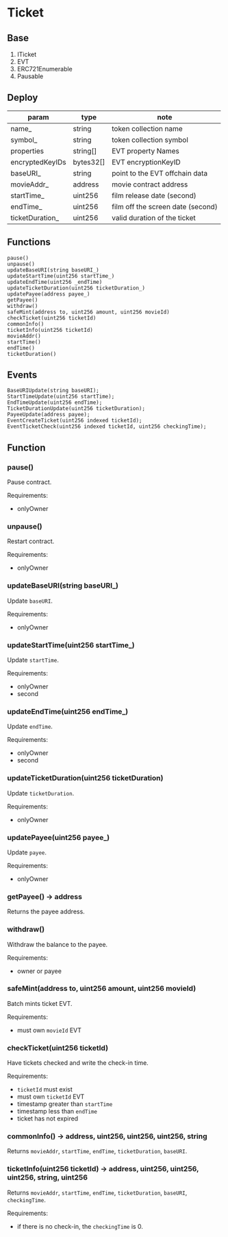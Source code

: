 # Ticket

## Base

1. ITicket
2. EVT
3. ERC721Enumerable
4. Pausable

## Deploy

| param            | type      | note                              |
| ---------------- | --------- | --------------------------------- |
| name\_           | string    | token collection name             |
| symbol\_         | string    | token collection symbol           |
| properties       | string[]  | EVT property Names                |
| encryptedKeyIDs  | bytes32[] | EVT encryptionKeyID               |
| baseURI\_        | string    | point to the EVT offchain data    |
| movieAddr\_      | address   | movie contract address            |
| startTime\_      | uint256   | film release date (second)        |
| endTime\_        | uint256   | film off the screen date (second) |
| ticketDuration\_ | uint256   | valid duration of the ticket      |

## Functions

```
pause()
unpause()
updateBaseURI(string baseURI_)
updateStartTime(uint256 startTime_)
updateEndTime(uint256 _endTime)
updateTicketDuration(uint256 ticketDuration_)
updatePayee(address payee_)
getPayee()
withdraw()
safeMint(address to, uint256 amount, uint256 movieId)
checkTicket(uint256 ticketId)
commonInfo()
ticketInfo(uint256 ticketId)
movieAddr()
startTime()
endTime()
ticketDuration()
```

## Events

```
BaseURIUpdate(string baseURI);
StartTimeUpdate(uint256 startTime);
EndTimeUpdate(uint256 endTime);
TicketDurationUpdate(uint256 ticketDuration);
PayeeUpdate(address payee);
EventCreateTicket(uint256 indexed ticketId);
EventTicketCheck(uint256 indexed ticketId, uint256 checkingTime);
```

## Function

### pause()

Pause contract.

Requirements:

- onlyOwner

### unpause()

Restart contract.

Requirements:

- onlyOwner

### updateBaseURI(string baseURI\_)

Update `baseURI`.

Requirements:

- onlyOwner

### updateStartTime(uint256 startTime\_)

Update `startTime`.

Requirements:

- onlyOwner
- second

### updateEndTime(uint256 endTime\_)

Update `endTime`.

Requirements:

- onlyOwner
- second

### updateTicketDuration(uint256 ticketDuration)

Update `ticketDuration`.

Requirements:

- onlyOwner

### updatePayee(uint256 payee\_)

Update `payee`.

Requirements:

- onlyOwner

### getPayee() -> address

Returns the payee address.

### withdraw()

Withdraw the balance to the payee.

Requirements:

- owner or payee

### safeMint(address to, uint256 amount, uint256 movieId)

Batch mints ticket EVT.

Requirements:

- must own `movieId` EVT

### checkTicket(uint256 ticketId)

Have tickets checked and write the check-in time.

Requirements:

- `ticketId` must exist
- must own `ticketId` EVT
- timestamp greater than `startTime`
- timestamp less than `endTime`
- ticket has not expired

### commonInfo() -> address, uint256, uint256, uint256, string
Returns `movieAddr`, `startTime`, `endTime`, `ticketDuration`, `baseURI`.

### ticketInfo(uint256 ticketId) -> address, uint256, uint256, uint256, string, uint256
Returns `movieAddr`, `startTime`, `endTime`, `ticketDuration`, `baseURI`, `checkingTime`.

Requirements:

- if there is no check-in, the `checkingTime` is 0.

